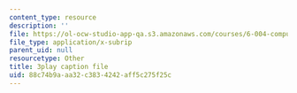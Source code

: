 ```yaml
---
content_type: resource
description: ''
file: https://ol-ocw-studio-app-qa.s3.amazonaws.com/courses/6-004-computation-structures-spring-2017/88c74b9aaa32c3834242aff5c275f25c_aheyquidLO8.srt
file_type: application/x-subrip
parent_uid: null
resourcetype: Other
title: 3play caption file
uid: 88c74b9a-aa32-c383-4242-aff5c275f25c
---
```

